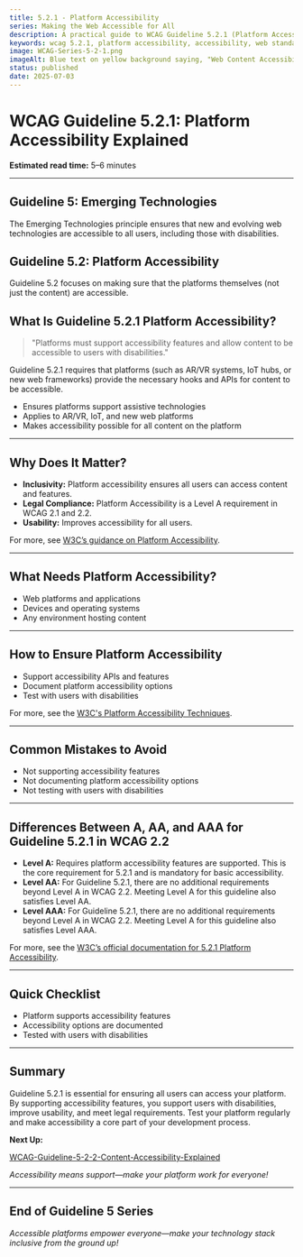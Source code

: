 ```yaml
---
title: 5.2.1 - Platform Accessibility
series: Making the Web Accessible for All
description: A practical guide to WCAG Guideline 5.2.1 (Platform Accessibility)—what it means, why it matters, and how to ensure your platform supports accessibility features.
keywords: wcag 5.2.1, platform accessibility, accessibility, web standards, digital inclusion
image: WCAG-Series-5-2-1.png
imageAlt: Blue text on yellow background saying, "Web Content Accessibiilty Guiedlines (WCAG) 5.2.1 Explained, Platform Accessibility"
status: published
date: 2025-07-03
---
```


# **WCAG Guideline 5.2.1: Platform Accessibility Explained**

**Estimated read time:** 5–6 minutes

---

## **Guideline 5: Emerging Technologies**

The Emerging Technologies principle ensures that new and evolving web technologies are accessible to all users, including those with disabilities.

## **Guideline 5.2: Platform Accessibility**

Guideline 5.2 focuses on making sure that the platforms themselves (not just the content) are accessible.

## **What Is Guideline 5.2.1 Platform Accessibility?**

<!-- [Illustration: User accessing a platform with assistive technology] -->

> "Platforms must support accessibility features and allow content to be accessible to users with disabilities."

Guideline 5.2.1 requires that platforms (such as AR/VR systems, IoT hubs, or new web frameworks) provide the necessary hooks and APIs for content to be accessible.

- Ensures platforms support assistive technologies
- Applies to AR/VR, IoT, and new web platforms
- Makes accessibility possible for all content on the platform

---

## **Why Does It Matter?**

<!-- [Infographic: User with screen reader, platform icon, and accessibility symbol] -->

- **Inclusivity:** Platform accessibility ensures all users can access content and features.
- **Legal Compliance:** Platform Accessibility is a Level A requirement in WCAG 2.1 and 2.2.
- **Usability:** Improves accessibility for all users.

For more, see [W3C’s guidance on Platform Accessibility](https://www.w3.org/WAI/standards-guidelines/wcag/new-in-22/).

---

## **What Needs Platform Accessibility?**

<!-- [Grid: Web platforms, applications, devices, all with accessibility icons] -->

- Web platforms and applications
- Devices and operating systems
- Any environment hosting content

---

## **How to Ensure Platform Accessibility**

<!-- [Side-by-side code snippets: Accessible platform, inaccessible platform]
[Example: Settings panel for platform accessibility] -->

- Support accessibility APIs and features
- Document platform accessibility options
- Test with users with disabilities

For more, see the [W3C's Platform Accessibility Techniques](https://www.w3.org/WAI/standards-guidelines/wcag/new-in-22/).

---

## **Common Mistakes to Avoid**

<!-- [Do/Don't graphic: Left side with accessible platform, right side with inaccessible platform] -->

- Not supporting accessibility features
- Not documenting platform accessibility options
- Not testing with users with disabilities

---

## **Differences Between A, AA, and AAA for Guideline 5.2.1 in WCAG 2.2**

<!-- [Infographic: Three columns labeled A, AA, AAA with example requirements for each] -->

- **Level A:** Requires platform accessibility features are supported. This is the core requirement for 5.2.1 and is mandatory for basic accessibility.
- **Level AA:** For Guideline 5.2.1, there are no additional requirements beyond Level A in WCAG 2.2. Meeting Level A for this guideline also satisfies Level AA.
- **Level AAA:** For Guideline 5.2.1, there are no additional requirements beyond Level A in WCAG 2.2. Meeting Level A for this guideline also satisfies Level AAA.

For more, see the [W3C’s official documentation for 5.2.1 Platform Accessibility](https://www.w3.org/WAI/standards-guidelines/wcag/new-in-22/).

---

## **Quick Checklist**

<!-- [Checklist graphic: Icons for each item (platform, accessibility, testing, etc.)] -->

- Platform supports accessibility features
- Accessibility options are documented
- Tested with users with disabilities

---

## **Summary**

<!-- [Illustration: User accessing a platform with assistive technology] -->

Guideline 5.2.1 is essential for ensuring all users can access your platform. By supporting accessibility features, you support users with disabilities, improve usability, and meet legal requirements. Test your platform regularly and make accessibility a core part of your development process.

**Next Up:**

[WCAG-Guideline-5-2-2-Content-Accessibility-Explained](WCAG-Guideline-5-2-2-Content-Accessibility-Explained)

*Accessibility means support—make your platform work for everyone!*

---

## **End of Guideline 5 Series**

*Accessible platforms empower everyone—make your technology stack inclusive from the ground up!*
